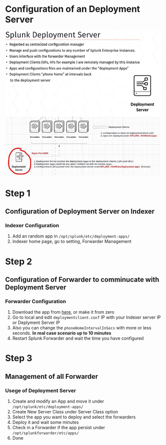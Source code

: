 # Configuration of an Deployment Server
![](https://github.com/giacomodeconti/arsenal/blob/main/Splunk/img/Deployment%20Server%20intro.jpg)
![](https://github.com/giacomodeconti/arsenal/blob/main/Splunk/img/Deployment%20Server.jpg)

# Step 1
## Configuration of Deployment Server on Indexer 
### Indexer Configuration
1. Add an random app in 
`/opt/splunk/etc/deployment-apps/`
2. Indexer home page, go to setting, Forwarder Management

# Step 2
## Configuration of Forwarder to comminucate with Deployment Server
### Forwarder Configuration
1. Download the app from [here](https://github.com/giacomodeconti/arsenal/tree/main/Splunk/Splunk%20APPs/deployment_client_1min "app"), or make it from zero
2. Go to local and edit `deploymentclient.conf` IP with your Indexer server IP or Deplyment Server IP
3. Also you can change the `phoneHomeIntervalInSecs` with more or less seconds. **In real case scenario up to 10 minutes**
4. Restart Splunk Forwarder and wait the time you have configured

# Step 3
## Management of all Forwarder
### Usege of Deployment Server
1. Create and modify an App and move it under `/opt/splunk/etc/deployment-apps/`
2. Create New Server Class under Server Class option
3. Select the app you want to deploy and select the forwarders
4. Deploy it and wait some minutes
5. Check in a Forwarder if the app persist under `/opt/splunkforwarder/etc/apps/`
6. Done

